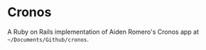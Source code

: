 # Cronos

A Ruby on Rails implementation of Aiden Romero's Cronos app at `~/Documents/Github/cronos`.
